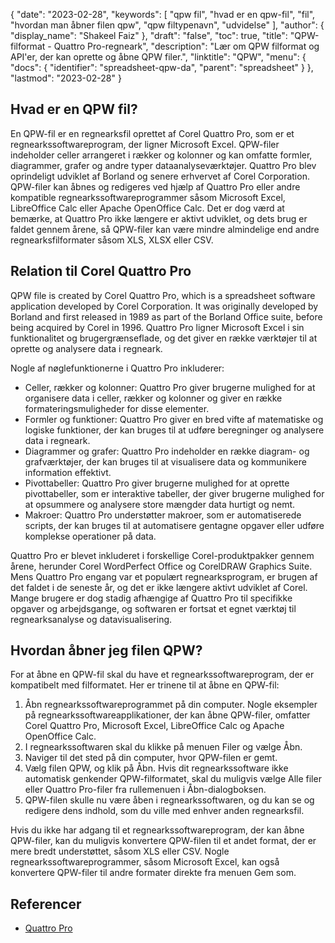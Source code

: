 {
  "date": "2023-02-28",
  "keywords": [
"qpw fil",
"hvad er en qpw-fil",
"fil",
"hvordan man åbner filen qpw",
"qpw filtypenavn",
"udvidelse"
],
  "author": {
    "display_name": "Shakeel Faiz"
},
  "draft": "false",
  "toc": true,
  "title": "QPW-filformat - Quattro Pro-regneark",
  "description": "Lær om QPW filformat og API'er, der kan oprette og åbne QPW filer.",
  "linktitle": "QPW",
  "menu": {
    "docs": {
      "identifier": "spreadsheet-qpw-da",
      "parent": "spreadsheet"
}
},
  "lastmod": "2023-02-28"
}

## Hvad er en QPW fil?

En QPW-fil er en regnearksfil oprettet af Corel Quattro Pro, som er et regnearkssoftwareprogram, der ligner Microsoft Excel. QPW-filer indeholder celler arrangeret i rækker og kolonner og kan omfatte formler, diagrammer, grafer og andre typer dataanalyseværktøjer. Quattro Pro blev oprindeligt udviklet af Borland og senere erhvervet af Corel Corporation. QPW-filer kan åbnes og redigeres ved hjælp af Quattro Pro eller andre kompatible regnearkssoftwareprogrammer såsom Microsoft Excel, LibreOffice Calc eller Apache OpenOffice Calc. Det er dog værd at bemærke, at Quattro Pro ikke længere er aktivt udviklet, og dets brug er faldet gennem årene, så QPW-filer kan være mindre almindelige end andre regnearksfilformater såsom XLS, XLSX eller CSV.

## Relation til Corel Quattro Pro

QPW file is created by Corel Quattro Pro, which is a spreadsheet software application developed by Corel Corporation. It was originally developed by Borland and first released in 1989 as part of the Borland Office suite, before being acquired by Corel in 1996. Quattro Pro ligner Microsoft Excel i sin funktionalitet og brugergrænseflade, og det giver en række værktøjer til at oprette og analysere data i regneark.

Nogle af nøglefunktionerne i Quattro Pro inkluderer:

- Celler, rækker og kolonner: Quattro Pro giver brugerne mulighed for at organisere data i celler, rækker og kolonner og giver en række formateringsmuligheder for disse elementer.
- Formler og funktioner: Quattro Pro giver en bred vifte af matematiske og logiske funktioner, der kan bruges til at udføre beregninger og analysere data i regneark.
- Diagrammer og grafer: Quattro Pro indeholder en række diagram- og grafværktøjer, der kan bruges til at visualisere data og kommunikere information effektivt.
- Pivottabeller: Quattro Pro giver brugerne mulighed for at oprette pivottabeller, som er interaktive tabeller, der giver brugerne mulighed for at opsummere og analysere store mængder data hurtigt og nemt.
- Makroer: Quattro Pro understøtter makroer, som er automatiserede scripts, der kan bruges til at automatisere gentagne opgaver eller udføre komplekse operationer på data.

Quattro Pro er blevet inkluderet i forskellige Corel-produktpakker gennem årene, herunder Corel WordPerfect Office og CorelDRAW Graphics Suite. Mens Quattro Pro engang var et populært regnearksprogram, er brugen af det faldet i de seneste år, og det er ikke længere aktivt udviklet af Corel. Mange brugere er dog stadig afhængige af Quattro Pro til specifikke opgaver og arbejdsgange, og softwaren er fortsat et egnet værktøj til regnearksanalyse og datavisualisering.

## Hvordan åbner jeg filen QPW?

For at åbne en QPW-fil skal du have et regnearkssoftwareprogram, der er kompatibelt med filformatet. Her er trinene til at åbne en QPW-fil:

1. Åbn regnearkssoftwareprogrammet på din computer. Nogle eksempler på regnearkssoftwareapplikationer, der kan åbne QPW-filer, omfatter Corel Quattro Pro, Microsoft Excel, LibreOffice Calc og Apache OpenOffice Calc.
2. I regnearkssoftwaren skal du klikke på menuen Filer og vælge Åbn.
3. Naviger til det sted på din computer, hvor QPW-filen er gemt.
4. Vælg filen QPW, og klik på Åbn. Hvis dit regnearkssoftware ikke automatisk genkender QPW-filformatet, skal du muligvis vælge Alle filer eller Quattro Pro-filer fra rullemenuen i Åbn-dialogboksen.
5. QPW-filen skulle nu være åben i regnearkssoftwaren, og du kan se og redigere dens indhold, som du ville med enhver anden regnearksfil.

Hvis du ikke har adgang til et regnearkssoftwareprogram, der kan åbne QPW-filer, kan du muligvis konvertere QPW-filen til et andet format, der er mere bredt understøttet, såsom XLS eller CSV. Nogle regnearkssoftwareprogrammer, såsom Microsoft Excel, kan også konvertere QPW-filer til andre formater direkte fra menuen Gem som.

## Referencer
* [Quattro Pro](https://en.wikipedia.org/wiki/Quattro_Pro)
